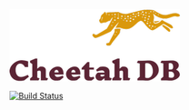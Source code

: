 <p align="left">
  <img src="logo.png"/>
</p>

[![Build Status](https://github.com/elipatov/cheetah-db/workflows/CI/badge.svg)](https://github.com/elipatov/cheetah-db/actions)
